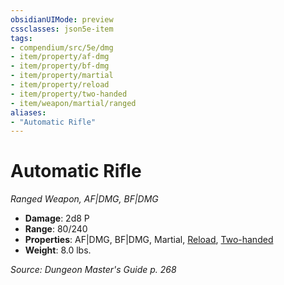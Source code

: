 ```yaml
---
obsidianUIMode: preview
cssclasses: json5e-item
tags:
- compendium/src/5e/dmg
- item/property/af-dmg
- item/property/bf-dmg
- item/property/martial
- item/property/reload
- item/property/two-handed
- item/weapon/martial/ranged
aliases: 
- "Automatic Rifle"
---
```

# Automatic Rifle
*Ranged Weapon, AF|DMG, BF|DMG*  

- **Damage**: 2d8 P
- **Range**: 80/240
- **Properties**: AF|DMG, BF|DMG, Martial, [Reload](item-properties.md#Reload), [Two-handed](item-properties.md#Two-handed)
- **Weight**: 8.0 lbs.

*Source: Dungeon Master's Guide p. 268*